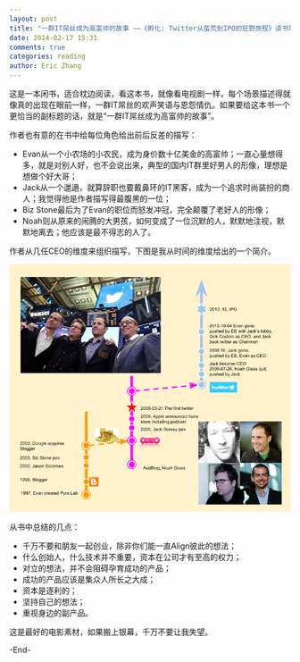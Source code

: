 ```yaml
---
layout: post
title: "一群IT屌丝成为高富帅的故事 ——《孵化: Twitter从蛮荒到IPO的狂野旅程》读书笔记"
date: 2014-02-17 15:31
comments: true
categories: reading
author: Eric Zhang
---
```



这是一本闲书，适合枕边阅读，看这本书，就像看电视剧一样，每个场景描述得就像真的出现在眼前一样，一群IT屌丝的欢声笑语与恩怨情仇。如果要给这本书一个更恰当的副标题的话，就是“一群IT屌丝成为高富帅的故事”。

作者也有意的在书中给每位角色给出前后反差的描写：

* Evan从一个小农场的小农民，成为身价数十亿美金的高富帅；一直心量想得多，就是对别人好，也不会说出来，典型的国内IT群里好男人的形像，理想是想做个好大哥；
* Jack从一个邋遢，就算辞职也要戴鼻环的IT黑客，成为一个追求时尚装扮的商人；我觉得他是作者描写得最腹黑的一位；
* Biz Stone最后为了Evan的职位而怒发冲冠，完全颠覆了老好人的形像；
* Noah则从原来的闹腾的大男孩，如何变成了一位沉默的人，默默地注视，默默地离去；他应该是最不得志的人了。

作者从几任CEO的维度来组织描写，下图是我从时间的维度给出的一个简介。

![Alt text](/images/2014-02-17-read-hatching-twitter/twitter.png "twitter")

从书中总结的几点：

* 千万不要和朋友一起创业，除非你们能一直Align彼此的想法；
* 什么创始人，什么技术并不重要，资本在公司才有至高的权力；
* 对立的想法，并不会阻碍孕育成功的产品；
* 成功的产品应该是集众人所长之大成；
* 资本是逐利的；
* 坚持自己的想法；
* 重视身边的副产品。

这是最好的电影素材，如果搬上银幕，千万不要让我失望。

-End-
